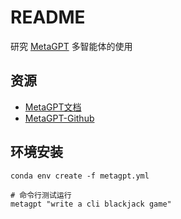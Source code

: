 # README
研究 [MetaGPT](https://github.com/FoundationAgents/MetaGPT/tree/main) 多智能体的使用

## 资源
- [MetaGPT文档](https://docs.deepwisdom.ai/main/zh/)
- [MetaGPT-Github](ttps://github.com/FoundationAgents/MetaGPT/tree/main)

## 环境安装
``` shell
conda env create -f metagpt.yml

# 命令行测试运行
metagpt "write a cli blackjack game"
```